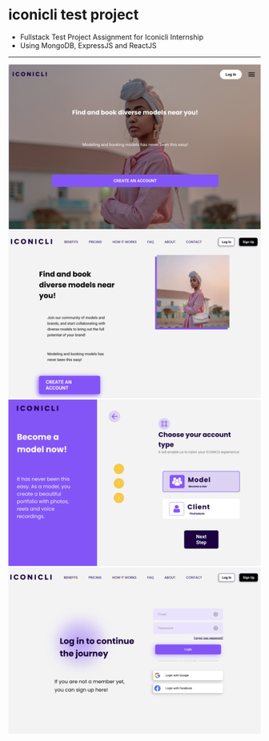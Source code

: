 # iconicli test project

- Fullstack Test Project Assignment for Iconicli Internship
- Using MongoDB, ExpressJS and ReactJS

---

![screenshot1](/screenshots/1.png)
![screenshot2](/screenshots/2.png)
![screenshot3](/screenshots/3.png)
![screenshot4](/screenshots/4.png)
